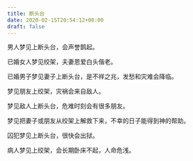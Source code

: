 ```yaml
---
title: 断头台
date: 2020-02-15T20:54:12+08:00
draft: false
---
```


男人梦见上断头台，会声誉鹊起。


已婚女人梦见绞架，夫妻恩爱白头偕老。


已婚男子梦见妻子上断头台，是不祥之兆，发愁和灾难会降临。


梦见朋友上绞架，灾祸会来自敌人。


梦见敌人上断头台，危难时刻会有很多朋友。


梦见把妻子或朋友从绞架上解救下来，不幸的日子能得到神的帮助。


囚犯梦见上断头台，很快会出狱。


病人梦见上绞架，会长期卧床不起，人命危浅。
